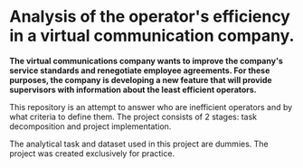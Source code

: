 # Analysis of the operator's efficiency in a virtual communication company.

**The virtual communications company wants to improve the company's service standards and renegotiate employee agreements.
For these purposes, the company is developing a new feature that will provide supervisors with information about the least efficient operators.**

This repository is an attempt to answer who are inefficient operators and by what criteria to define them. The project consists of 2 stages: task decomposition and project implementation.

The analytical task and dataset used in this project are dummies. The project was created exclusively for practice.
